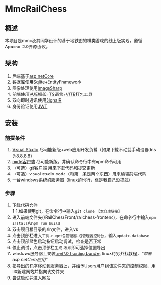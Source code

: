 # MmcRailChess

## 概述
本项目是mmc及其同学设计的基于地铁图的棋类游戏的线上版实现，遵循Apache-2.0开源协议。
## 架构
1. 后端基于[asp.netCore](https://dotnet.microsoft.com/zh-cn/apps/aspnet)
2. 数据库使用Sqlite+EntityFramework
3. 图像处理使用[ImageSharp](https://sixlabors.com/products/imagesharp/)
4. 前端使用[VUE框架](https://vuejs.org)+[TS语言](https://typescriptlang.org)+[VITE打包工具](https://vite.dev)
5. 双向即时通讯使用[SignalR](https://dotnet.microsoft.com/zh-cn/apps/aspnet/signalr)
6. 身份验证使用[JWT](https://jwt.io)

## 安装
### 前提条件
1. [Visual Studio](https://visualstudio.microsoft.com/zh-hans/) 尽可能新版+web应用开发负载（如果下载不动就手动设置dns为8.8.8.8）
2. [node客户端](https://nodejs.org/en) 尽可能新版，并确认命令行中有npm命令可用
3. （可选）[git客户端](https://git-scm.com/downloads) 用来下载代码和提交更新
4. （可选）visual studio code（和第一条是两个东西）用来编辑前端代码
5. 一台windows系统的服务器（linux的也行，但是我自己没搞过）

### 步骤
1. 下载代码文件  
    1-1.如果使用git，在命令行中输入`git clone 【本仓库链接】`
2. 进入前端文件夹(/RailChessFront/railchess-frontend)，在命令行中输入`npm install`和`npm run build`
3. 双击项目根目录的sln文件，进入vs
4. 点击顶部栏进入`工具-nuget包管理器-包管理器控制台`，输入`update-database`
5. 点击顶部绿色启动按钮启动调试，检查是否正常
6. 停止调试，点击顶部栏`生成-发布`即可选择位置导出
7. windows服务器上安装[.net7.0 hosting bundle](https://dotnet.microsoft.com/zh-cn/download/dotnet/thank-you/runtime-aspnetcore-7.0.15-windows-hosting-bundle-installer), linux的另外找教程，*“部署asp.netCore应用”*
8. 把导出的程序移动到服务器上，并给予Users用户组该文件夹的控制权限，用IIS新建网站并指向该文件夹
9. 尝试启动并进入网站